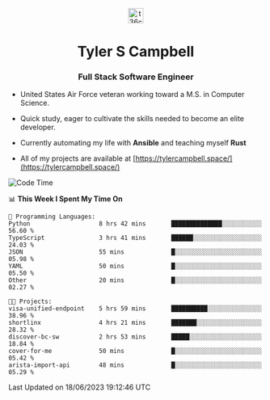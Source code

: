 <p align="center">
<a href="https://www.linkedin.com/in/t36campbell" target="blank"><img align="center" src="https://ik.imagekit.io/t36campbell/Portfolio/linkedin.png.original_m8bbGgPh6.png" alt="t36campbell" height="30" width="30" /></a>
</p>
<h1 align="center">Tyler S Campbell</h1>
<h3 align="center">Full Stack Software Engineer</h3>

* United States Air Force veteran working toward a M.S. in Computer Science.

* Quick study, eager to cultivate the skills needed to become an elite developer.

* Currently automating my life with **Ansible** and teaching myself **Rust**

* All of my projects are available at [https://tylercampbell.space/](https://tylercampbell.space/)

<!--START_SECTION:waka-->
![Code Time](http://img.shields.io/badge/Code%20Time-2%2C575%20hrs-blue)

📊 **This Week I Spent My Time On** 

```text
💬 Programming Languages: 
Python                   8 hrs 42 mins       ██████████████░░░░░░░░░░░   56.60 % 
TypeScript               3 hrs 41 mins       ██████░░░░░░░░░░░░░░░░░░░   24.03 % 
JSON                     55 mins             █░░░░░░░░░░░░░░░░░░░░░░░░   05.98 % 
YAML                     50 mins             █░░░░░░░░░░░░░░░░░░░░░░░░   05.50 % 
Other                    20 mins             █░░░░░░░░░░░░░░░░░░░░░░░░   02.27 % 

🐱‍💻 Projects: 
visa-unified-endpoint    5 hrs 59 mins       ██████████░░░░░░░░░░░░░░░   38.96 % 
shortlinx                4 hrs 21 mins       ███████░░░░░░░░░░░░░░░░░░   28.32 % 
discover-bc-sw           2 hrs 53 mins       █████░░░░░░░░░░░░░░░░░░░░   18.84 % 
cover-for-me             50 mins             █░░░░░░░░░░░░░░░░░░░░░░░░   05.42 % 
arista-import-api        48 mins             █░░░░░░░░░░░░░░░░░░░░░░░░   05.29 % 
```


 Last Updated on 18/06/2023 19:12:46 UTC
<!--END_SECTION:waka-->
